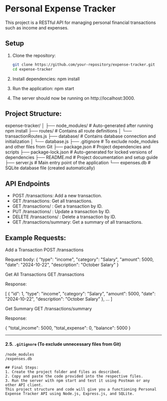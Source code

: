 # Personal Expense Tracker

This project is a RESTful API for managing personal financial transactions such as income and expenses.

## Setup

1. Clone the repository:

   ```bash
   git clone https://github.com/your-repository/expense-tracker.git
   cd expense-tracker

   ```

2. Install dependencies: npm install
3. Run the application: npm start
4. The server should now be running on http://localhost:3000.

## Project Structure:

expense-tracker/ │ ├── node_modules/ # Auto-generated after running npm install ├── routes/ # Contains all route definitions │ └── transactionRoutes.js ├── database/ # Contains database connection and initialization │ └── database.js ├── .gitignore # To exclude node_modules and other files from Git ├── package.json # Project dependencies and scripts ├── package-lock.json # Auto-generated for locked versions of dependencies ├── README.md # Project documentation and setup guide ├── server.js # Main entry point of the application └── expenses.db # SQLite database file (created automatically)

## API Endpoints

- POST /transactions: Add a new transaction.
- GET /transactions: Get all transactions.
- GET /transactions/ : Get a transaction by ID.
- PUT /transactions/ : Update a transaction by ID.
- DELETE /transactions/ : Delete a transaction by ID.
- GET /transactions/summary: Get a summary of all transactions.

## Example Requests:

Add a Transaction POST /transactions

Request body: { "type": "income", "category": "Salary", "amount": 5000, "date": "2024-10-22", "description": "October Salary" }

Get All Transactions GET /transactions

Response:

[ { "id": 1, "type": "income", "category": "Salary", "amount": 5000, "date": "2024-10-22", "description": "October Salary" }, ... ]

Get Summary GET /transactions/summary

Response:

{ "total_income": 5000, "total_expense": 0, "balance": 5000 }

---

#### **2.5. `.gitignore`** (To exclude unnecessary files from Git)

```gitignore
/node_modules
/expenses.db

## Final Steps:
1. Create the project folder and files as described.
2. Copy and paste the code provided into the respective files.
3. Run the server with npm start and test it using Postman or any other API client.
This project structure and code will give you a functioning Personal Expense Tracker API using Node.js, Express.js, and SQLite.
```
